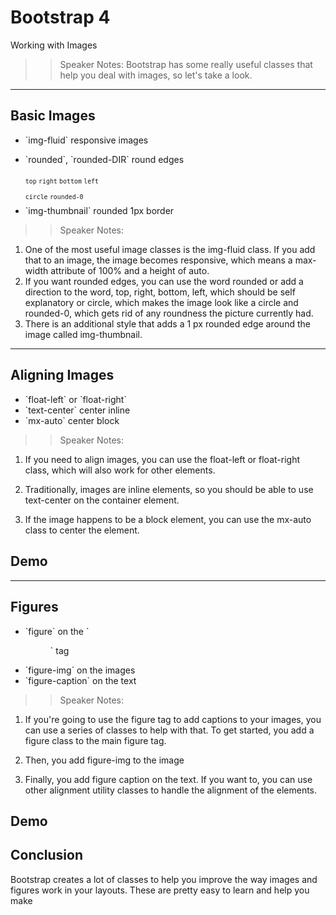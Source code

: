 <!-- .slide: data-state="title" -->
# Bootstrap 4
Working with Images

> > Speaker Notes:
Bootstrap has some really useful classes that help you deal with images, so let's take a look.

---

<!-- .slide: data-state="hasicon" -->

## <i class="fa fa-picture-o"></i> Basic Images

<ul>
	<li class="fragment">`img-fluid` responsive images</li>
	<li class="fragment"><p>`rounded`, `rounded-DIR` round edges</p>
		<small style="line-height: 220%; vertical-align: text-bottom;"><code>top</code> <code>right</code> <code>bottom</code> <code>left</code><br> <code>circle</code> <code>rounded-0</code></small>
	</li>
	<li class="fragment">`img-thumbnail` rounded 1px border</li>
</ul>

> > Speaker Notes:

1. One of the most useful image classes is the img-fluid class. If you add that to an image, the image becomes responsive, which means a max-width attribute of 100% and a height of auto.
1. If you want rounded edges, you can use the word rounded or add a direction to the word, top, right, bottom, left, which should be self explanatory or circle, which makes the image look like a circle and rounded-0, which gets rid of any roundness the picture currently had.
1. There is an additional style that adds a 1 px rounded edge around the image called img-thumbnail.

---

<!-- .slide: data-state="hasicon" -->

## <i class="fa fa-picture-o"></i> Aligning Images

<ul>
	<li class="fragment">`float-left` or `float-right`</li>
	<li class="fragment">`text-center` center inline</li>
	<li class="fragment">`mx-auto` center block</li>
</ul>

> > Speaker Notes:
1. If you need to align images, you can use the float-left or float-right class, which will also work for other elements.

1. Traditionally, images are inline elements, so you should be able to use text-center on the container element.

1. If the image happens to be a block element, you can use the mx-auto class to center the element.

## Demo


---

<!-- .slide: data-state="hasicon" -->

## <i class="fa fa-picture-o"></i> Figures

<ul>
	<li class="fragment">`figure` on the `<figure>` tag</li>
	<li class="fragment">`figure-img` on the images</li>
	<li class="fragment">`figure-caption` on the text</li>
</ul>

> > Speaker Notes:
1. If you're going to use the figure tag to add captions to your images, you can use a series of classes to help with that. To get started, you add a figure class to the main figure tag.

1. Then, you add figure-img to the image

1. Finally, you add figure caption on the text. If you want to, you can use other alignment utility classes to handle the alignment of the elements.

## Demo

## Conclusion
Bootstrap creates a lot of classes to help you improve the way images and figures work in your layouts. These are pretty easy to learn and help you make